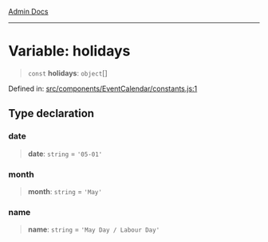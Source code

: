 [Admin Docs](/)

***

# Variable: holidays

> `const` **holidays**: `object`[]

Defined in: [src/components/EventCalendar/constants.js:1](https://github.com/gautam-divyanshu/talawa-admin/blob/d5fea688542032271211cd43ee86c7db0866bcc0/src/components/EventCalendar/constants.js#L1)

## Type declaration

### date

> **date**: `string` = `'05-01'`

### month

> **month**: `string` = `'May'`

### name

> **name**: `string` = `'May Day / Labour Day'`
